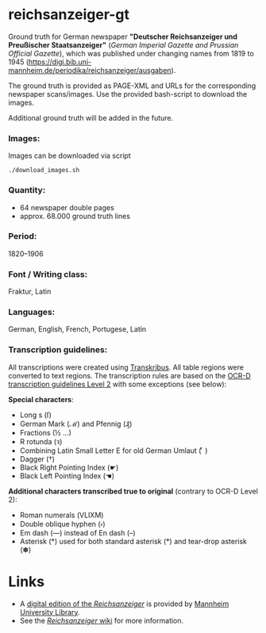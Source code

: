 # reichsanzeiger-gt
Ground truth for German newspaper **"Deutscher Reichsanzeiger und Preußischer Staatsanzeiger"** (*German Imperial Gazette and Prussian Official Gazette*), which was published under changing names from 1819 to 1945 (https://digi.bib.uni-mannheim.de/periodika/reichsanzeiger/ausgaben). 

The ground truth is provided as PAGE-XML and URLs for the corresponding newspaper scans/images. Use the provided bash-script to download the images.

Additional ground truth will be added in the future.

### Images:
Images can be downloaded via script

`./download_images.sh `

### Quantity:
- 64 newspaper double pages
- approx. 68.000 ground truth lines

### Period:
1820–1906 

### Font / Writing class:
Fraktur, Latin

### Languages:
German, English, French, Portugese, Latin

### Transcription guidelines:
All transcriptions were created using [Transkribus](https://readcoop.eu/transkribus/?sc=Transkribus). All table regions were converted to text regions. The transcription rules are based on the [OCR-D transcription guidelines Level 2](https://ocr-d.de/en/gt-guidelines/trans/trLevels.html) with some exceptions (see below):

**Special characters**: 
- Long s (ſ)
- German Mark (ℳ) and Pfennig (₰)
- Fractions (½ ...)
- R rotunda (ꝛ)
- Combining Latin Small Letter E for old German Umlaut ( ͤ )
- Dagger (†)
- Black Right Pointing Index (☛)
- Black Left Pointing Index (☚)

**Additional characters transcribed true to original** (contrary to OCR-D Level 2):
- Roman numerals (ⅤⅬⅠⅩⅯ)
- Double oblique hyphen (⸗)
- Em dash (—) instead of En dash (–)
- Asterisk (\*) used for both standard asterisk (\*) and tear-drop asterisk (✽)

# Links
+ A [digital edition of the *Reichsanzeiger*](https://digi.bib.uni-mannheim.de/periodika/reichsanzeiger/) is provided by [Mannheim University Library](https://www.bib.uni-mannheim.de/en/).
+ See the [*Reichsanzeiger* wiki](https://github.com/UB-Mannheim/Reichsanzeiger/wiki) for more information.
